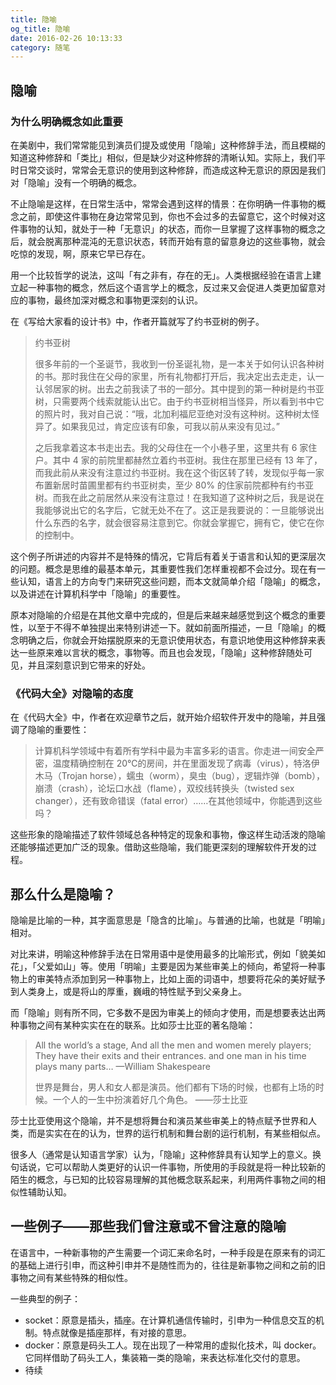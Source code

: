 ```yaml
---
title: 隐喻
og_title: 隐喻
date: 2016-02-26 10:13:33
category: 随笔
---
```

## 隐喻
### 为什么明确概念如此重要
在美剧中，我们常常能见到演员们提及或使用「隐喻」这种修辞手法，而且模糊的知道这种修辞和「类比」相似，但是缺少对这种修辞的清晰认知。实际上，我们平时日常交谈时，常常会无意识的使用到这种修辞，而造成这种无意识的原因是我们对「隐喻」没有一个明确的概念。

不止隐喻是这样，在日常生活中，常常会遇到这样的情景：在你明确一件事物的概念之前，即使这件事物在身边常常见到，你也不会过多的去留意它，这个时候对这件事物的认知，就处于一种「无意识」的状态，而你一旦掌握了这样事物的概念之后，就会脱离那种混沌的无意识状态，转而开始有意的留意身边的这些事物，就会吃惊的发现，啊，原来它早已存在。

用一个比较哲学的说法，这叫「有之非有，存在的无」。人类根据经验在语言上建立起一种事物的概念，然后这个语言学上的概念，反过来又会促进人类更加留意对应的事物，最终加深对概念和事物更深刻的认识。

在《写给大家看的设计书》中，作者开篇就写了约书亚树的例子。

> 约书亚树
> 
> 很多年前的一个圣诞节，我收到一份圣诞礼物，是一本关于如何认识各种树的书。那时我住在父母的家里，所有礼物都打开后，我决定出去走走，认一认邻居家的树。出去之前我读了书的一部分。其中提到的第一种树是约书亚树，只需要两个线索就能认出它。由于约书亚树相当怪异，所以看到书中它的照片时，我对自己说：“哦，北加利福尼亚绝对没有这种树。这种树太怪异了。如果我见过，肯定应该有印象，可我以前从来没有见过。”
> 
> 之后我拿着这本书走出去。我的父母住在一个小巷子里，这里共有 6 家住户。其中 4 家的前院里都赫然立着约书亚树。我住在那里已经有 13 年了，而我此前从来没有注意过约书亚树。我在这个街区转了转，发现似乎每一家布置新居时苗圃里都有约书亚树卖，至少 80% 的住家前院都种有约书亚树。而我在此之前居然从来没有注意过！在我知道了这种树之后，我是说在我能够说出它的名字后，它就无处不在了。这正是我要说的：一旦能够说出什么东西的名字，就会很容易注意到它。你就会掌握它，拥有它，使它在你的控制中。

这个例子所讲述的内容并不是特殊的情况，它背后有着关于语言和认知的更深层次的问题。概念是思维的最基本单元，其重要性我们怎样重视都不会过分。现在有一些认知，语言上的方向专门来研究这些问题，而本文就简单介绍「隐喻」的概念，以及讲述在计算机科学中「隐喻」的重要性。

原本对隐喻的介绍是在其他文章中完成的，但是后来越来越感觉到这个概念的重要性，以至于不得不单独提出来特别讲述一下。就如前面所描述，一旦「隐喻」的概念明确之后，你就会开始摆脱原来的无意识使用状态，有意识地使用这种修辞来表达一些原来难以言状的概念，事物等。而且也会发现，「隐喻」这种修辞随处可见，并且深刻意识到它带来的好处。

### 《代码大全》对隐喻的态度
在《代码大全》中，作者在欢迎章节之后，就开始介绍软件开发中的隐喻，并且强调了隐喻的重要性：

> 计算机科学领域中有着所有学科中最为丰富多彩的语言。你走进一间安全严密，温度精确控制在 20℃的房间，并在里面发现了病毒（virus），特洛伊木马（Trojan horse），蠕虫（worm），臭虫（bug），逻辑炸弹（bomb），崩溃（crash），论坛口水战（flame），双绞线转换头（twisted sex changer），还有致命错误（fatal error）……在其他领域中，你能遇到这些吗？

这些形象的隐喻描述了软件领域总各种特定的现象和事物，像这样生动活泼的隐喻还能够描述更加广泛的现象。借助这些隐喻，我们能更深刻的理解软件开发的过程。

## 那么什么是隐喻？
隐喻是比喻的一种，其字面意思是「隐含的比喻」。与普通的比喻，也就是「明喻」相对。

对比来讲，明喻这种修辞手法在日常用语中是使用最多的比喻形式，例如「貌美如花」，「父爱如山」等。使用「明喻」主要是因为某些审美上的倾向，希望将一种事物上的审美特点添加到另一种事物上，比如上面的词语中，想要将花朵的美好赋予到人类身上，或是将山的厚重，巍峨的特性赋予到父亲身上。

而「隐喻」则有所不同，它多数不是因为审美上的倾向才使用，而是想要表达出两种事物之间有某种实实在在的联系。比如莎士比亚的著名隐喻：

> All the world’s a stage,
> And all the men and women merely players;
> They have their exits and their entrances. and one man in his time plays many parts…
> —William Shakespeare
> 
> 世界是舞台，男人和女人都是演员。他们都有下场的时候，也都有上场的时候。一个人的一生中扮演着好几个角色。
> ——莎士比亚

莎士比亚使用这个隐喻，并不是想将舞台和演员某些审美上的特点赋予世界和人类，而是实实在在的认为，世界的运行机制和舞台剧的运行机制，有某些相似点。

很多人（通常是认知语言学家）认为，「隐喻」这种修辞具有认知学上的意义。换句话说，它可以帮助人类更好的认识一件事物，所使用的手段就是将一种比较新的陌生的概念，与已知的比较容易理解的其他概念联系起来，利用两件事物之间的相似性辅助认知。

## 一些例子——那些我们曾注意或不曾注意的隐喻
在语言中，一种新事物的产生需要一个词汇来命名时，一种手段是在原来有的词汇的基础上进行引申，而这种引申并不是随性而为的，往往是新事物之间和之前的旧事物之间有某些特殊的相似性。

一些典型的例子：
* socket：原意是插头，插座。在计算机通信传输时，引申为一种信息交互的机制。特点就像是插座那样，有对接的意思。
* docker：原意是码头工人。现在出现了一种常用的虚拟化技术，叫 docker。它同样借助了码头工人，集装箱一类的隐喻，来表达标准化交付的意思。
* 待续